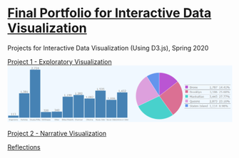 # [Final Portfolio for Interactive Data Visualization](https://sheri-kamal.github.io/DATA73200-SP2020/)
Projects for Interactive Data Visualization (Using D3.js), Spring 2020

[Project 1 - Exploratory Visualization](https://sheri-kamal.github.io/DATA73200-SP2020/Exploratory/)
![Exploratory Visualization Dashboard](https://github.com/sheri-kamal/DATA73200-SP2020/blob/master/Exploratory/Exploratory%20Visualization.PNG)

[Project 2 - Narrative Visualization](https://sheri-kamal.github.io/DATA73200-SP2020/Narrative/)


[Reflections]()
